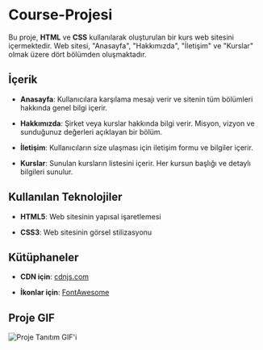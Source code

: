# Course-Projesi

Bu proje, **HTML** ve **CSS** kullanılarak oluşturulan bir kurs web sitesini içermektedir. Web sitesi, "Anasayfa", "Hakkımızda", "İletişim" ve "Kurslar" olmak üzere dört bölümden oluşmaktadır.

## İçerik

- **Anasayfa**: Kullanıcılara karşılama mesajı verir ve sitenin tüm bölümleri hakkında genel bilgi içerir.

- **Hakkımızda**: Şirket veya kurslar hakkında bilgi verir. Misyon, vizyon ve sunduğunuz değerleri açıklayan bir bölüm.

- **İletişim**: Kullanıcıların size ulaşması için iletişim formu ve bilgiler içerir.

- **Kurslar**: Sunulan kursların listesini içerir. Her kursun başlığı ve detaylı bilgileri sunulur.

## Kullanılan Teknolojiler

- **HTML5**: Web sitesinin yapısal işaretlemesi

- **CSS3**: Web sitesinin görsel stilizasyonu

## Kütüphaneler

- **CDN için**: [cdnjs.com](https://cdnjs.com)

- **İkonlar için**: [FontAwesome](https://fontawesome.com/icons/magnifying-glass?f=classic&s=solid)

## Proje GIF

![Proje Tanıtım GIF'i](assets/Kayıt-2024-12-09-213141.gif)


